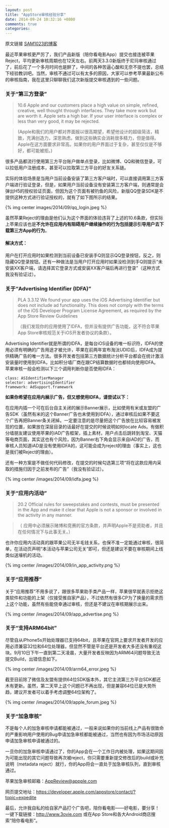 ```yaml
---
layout: post
title: "AppStore审核经验分享"
date: 2014-09-24 10:32:16 +0800
comments: true
categories: 
---
```


原文链接 [SAM1023的博客](http://blog.sina.com.cn/s/blog_4b4ddfea0102v07f.html)


最近苹果审核更严厉了，我们产品新版（陪你看电影App）提交也接连被苹果Reject，平均更新审核周期也在12天左右。前两天3.3.0新版终于尼玛审核通过了，前后花了一个多月时间也是醉了，中间的各种苦逼心酸和无奈不提也罢，总结下经验教训吧。当然，审核不通过可以有太多的原因，大家可以参考苹果最新公布的审核指南，我在这里只聊聊我们这次新版提交审核遇到的一些问题。

<!--more-->

### 关于“第三方登录”

> 10.6 Apple and our customers place a high value on simple, refined, creative, well thought through interfaces. They take more work but are worth it. Apple sets a high bar. If your user interface is complex or less than very good, it may be rejected.

> (Apple和我们的用户都对界面报以很高期望，希望他设计的超级简洁，精致，充满创造力，深思熟虑。做到这些确实会消耗很多精力，但是值得。Apple在这方面要求非常高。如果你的用户界面过于复杂，甚至仅仅是不够好，都可能被拒。)

很多产品都流行使用第三方平台账户做单点登录，比如微博、QQ和微信登录，可以拉低用户注册成本，甚至可以拉取第三方平台的好友关系链。

实际的体验场景是当用户当前设备安装了第三方客户端时，可以直接调用第三方客户端进行验证登录，但是，如果用户当前设备没有安装第三方客户端，则通常是会弹出H5的授权验证页面，但因为这个页面有被钓鱼的风险，新版QQ登录SDK是不提供这种方式进行验证授权的，就有了如下图所示的结果。

{% img center images/2014/09/qq_login.jpeg %}

虽然苹果Reject的理由是他们认为这个界面的体验违背了上述的10.6条款，但实际上苹果应该也是**不允许在应用内有阻碍用户继续操作的行为包括提示引导用户去下载第三方App的行为**。

#### 解决方式：
用户在打开应用时如果检测到当前设备已安装手Q则显示QQ登录按钮，反之，则隐藏QQ登录按钮。还有一种做法是当用户打开应用时如果没检测到手Q则提示“未安装XX客户端，请选择其它登录方式或安装XX客户端后再进行登录”（这种方式我没有验证过）。

### 关于“Advertising Identifier (IDFA)”

> PLA 3.3.12  We found your app uses the iOS Advertising Identifier but does not include ad functionality. This does not comply with the terms of the iOS Developer Program License Agreement, as required by the App Store Review Guidelines
> 
> （我们发现你的应用使用了IDFA，但并没有提供广告功能，这不符合苹果App Store审核规范关于iOS开发者协议的条款）。

Advertising Identifier就是所谓的IDFA，是每台iOS设备的唯一标识符，IDFA的使用必须有明确的广告用途才被允许，苹果在前两年宣布淘汰UDID后，IDFA成为提供精确广告的唯一方法。很多开发者包括第三方数据统计分析平台都会在统计激活安装量时使用到IDFA，比如积分墙厂商在跟CP结算数据时也都倾向使用IDFA。
苹果审核一般会检测以下三个调用判断你是否使用IDFA：

```
class: ASIdentifierManager
selector: advertisingIdentifier
framework: AdSupport.framework
```

**如果你希望在应用内展示广告，但又想使用IDFA，请尝试以下：**

在应用内插一个可在后台自主关闭的展示Banner展示，比如使用有米或友盟的广告SDK（虽然有米的这个Banner广告也未使用到IDFA），通过审核后如果不要这个广告再把Banner条关闭掉。一定要注意的是尽量把这个广告放在比较容易被发现的位置，如果放在深层目录的话最好在提交的时候说明如何locate Ads。有做积分墙朋友建议使用苹果的iAD广告框架，插上素材，用户点击后跳转到淘宝、天猫等电商页面，其实这也有个风险，因为Banner右下角会显示来自iAD的广告，而审核人员知道iAD是没有使用IDFA的，这可能会成为reject的理由（事实上，这也是我们被Reject的理由）。

还有一种方案是不做任何代码修改，在提交的时候勾选第三项“将在这款应用内采取的措施归因于之前发布的广告”（我没有验证过）。

{% img center /images/2014/09/idfa.jpeg %}

### 关于“应用内活动”

>20.2 Official rules for sweepstakes and contests, must be presented in the App and make it clear that Apple is not a sponsor or involved in the activity in any manner.

>（ 应用中必须展示赌博和竞赛的官方条款，并声明Apple不是资助者，并且在任何情况下与此事无关。）

也许你应用内活动真的跟苹果公司无半毛钱关系，也保不准一定能通过审核，很简单，在活动页声明“本活动与苹果公司无关”即可，但还是建议不要在审核期间上线类似送壕机的活动。

{% img center /images/2014/09/in_app_activity.png %}

### 关于“应用推荐”

关于“应用推荐”不用多说了，跟很多苹果助手类产品一样，苹果很早就表示拒绝这类软件和功能的上架（仅接受推自家产品），不过依然有很多CP为了换量的需求而上这个功能，虽然有些能侥幸通过审核，但还是不建议在审核期展示出来。

{% img center /images/2014/09/app_advertise.png %}

### 关于“支持ARM64bit”

尽管自从iPhone5s开始处理器已支持64bit，且苹果在官网上要求开发者开发的应用必须兼容32位和64位处理器，但显然不管是平台还是开发者大多还没有重视这块。9月10日下午一直到第二天凌晨，大量开发者反映因为ARM64问题导致无法提交Build，出错信息如下。

{% img center /images/2014/09/arm64_error.jpeg %}

截至目前除了微信及友盟有提供64位SDK版本外，其它主流第三方平台SDK都还木有更新。虽然，第二天早上这个问题已不再出现，但是兼容64位已是大势所趋，建议开发者可以着手考虑调整64位架构了。

{% img center /images/2014/09/apple_forum.jpeg %}

### 关于“加急审核”

不是每个人的加急审核申请都能被通过，一般来说如果你的当前线上产品有很致命的严重影响用户使用的Bug申请加急审核都能被通过，当然也有因为市场活动原因申请加急审核申请被通过的。

一旦你的加急审核申请通过了，你的App会在一个工作日内被处理，如果这期间因为可能出现的其它问题导致再次被reject，你只需要重新提交修改后的build或补充说明（metadata reject）就行，你的App将会一直处于加急审核队列，直到审核通过。

苹果加急审核邮箱：<AppReview@appple.com>

网页提交地址：<https://developer.apple.com/appstore/contact/?topic=expedite>

最后，允许我自私的给自家产品打个广告吧，陪你看电影——好电影，要分享！ 一键下载链接：http://www.3ovie.com 或在App Store和各大Android商店搜索“陪你看电影”。